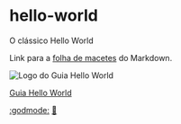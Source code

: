 # hello-world
O clássico Hello World

Link para a [folha de macetes](https://github.com/adam-p/markdown-here/wiki/Markdown-Cheatsheet) do Markdown.


![Logo do Guia Hello World](https://github.com/tarcnux/hello-world/blob/Edi%C3%A7%C3%B5es-no-Readme/Hello%20World%20Guide.PNG "Guia Hello World")

[Guia Hello World](https://guides.github.com/activities/hello-world/)

[:godmode:](https://gist.github.com/rxaviers/7360908)
[:camel:](https://gist.github.com/rxaviers/7360908)
